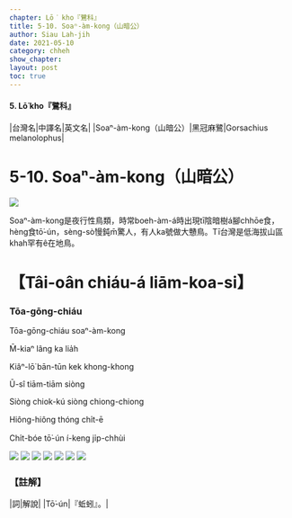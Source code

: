 ```yaml
---
chapter: Lō͘ kho『鷺科』
title: 5-10. Soaⁿ-àm-kong（山暗公）
author: Siau Lah-jih
date: 2021-05-10
category: chheh
show_chapter:
layout: post
toc: true
---
```


#### 5. Lō͘ kho『鷺科』

|台灣名|中譯名|英文名|
|Soaⁿ-àm-kong（山暗公）|黑冠麻鷺|Gorsachius melanolophus|

# 5-10. Soaⁿ-àm-kong（山暗公）

![](../too5/05/5-10-2.山暗公.jpg)


Soaⁿ-àm-kong是夜行性鳥類，時常boeh-àm-á時出現tī陰暗樹á腳chhōe食，hèng食tō͘-ún，sèng-sò͘慢鈍m̄驚人，有人ka號做大戇鳥。Tī台灣是低海拔山區khah罕有ê在地鳥。


# 【Tâi-oân chiáu-á liām-koa-si】

### **Tōa-gōng-chiáu**

Tōa-gōng-chiáu soaⁿ-àm-kong

M̄-kiaⁿ lâng ka lia̍h

Kiâⁿ-lō͘ bān-tūn kek khong-khong

Ū-sî tiām-tiām siòng

Siòng chiok-kú siòng chiong-chiong

Hiông-hiông thóng chi̍t-ē

Chi̍t-bóe tō͘-ún í-keng ji̍p-chhùi


![](../too5/05/5-10-3.山暗公.jpg)
![](../too5/05/5-10-1.山暗公.jpg)
![](../too5/05/5-10-4.山暗公.jpg)
![](../too5/05/5-10-5.山暗公.jpg)
![](../too5/05/5-10-6.山暗公.jpg)
![](../too5/05/5-10-8.山暗公.jpg)
![](../too5/05/5-10-7.山暗公.jpg)


### 【註解】

|詞|解說|
|Tō͘-ún|『蚯蚓』。|
